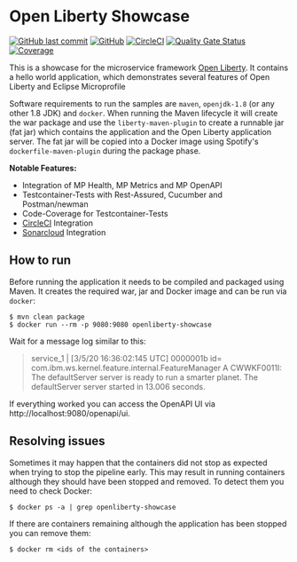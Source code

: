 # Open Liberty Showcase

[![GitHub last commit](https://img.shields.io/github/last-commit/stephan-mueller/openliberty-showcase)](https://github.com/stephan-mueller/openliberty-showcase/commits) 
[![GitHub](https://img.shields.io/github/license/stephan-mueller/openliberty-showcase)](https://github.com/stephan-mueller/openliberty-showcase/blob/master/LICENSE)
[![CircleCI](https://circleci.com/gh/stephan-mueller/openliberty-showcase.svg?style=shield)](https://app.circleci.com/pipelines/github/stephan-mueller/openliberty-showcase)
[![Quality Gate Status](https://sonarcloud.io/api/project_badges/measure?project=stephan-mueller_openliberty-showcase&metric=alert_status)](https://sonarcloud.io/dashboard?id=stephan-mueller_openliberty-showcase)
[![Coverage](https://sonarcloud.io/api/project_badges/measure?project=stephan-mueller_openliberty-showcase&metric=coverage)](https://sonarcloud.io/dashboard?id=stephan-mueller_openliberty-showcase)
 
This is a showcase for the microservice framework [Open Liberty](https://openliberty.io). It contains a hello world application, 
which demonstrates several features of Open Liberty and Eclipse Microprofile

Software requirements to run the samples are `maven`, `openjdk-1.8` (or any other 1.8 JDK) and `docker`. 
When running the Maven lifecycle it will create the war package and use the `liberty-maven-plugin` to create a runnable jar (fat jar) 
which contains the application and the Open Liberty application server. The fat jar will be copied into a Docker image using Spotify's 
`dockerfile-maven-plugin` during the package phase. 

**Notable Features:**
* Integration of MP Health, MP Metrics and MP OpenAPI
* Testcontainer-Tests with Rest-Assured, Cucumber and Postman/newman
* Code-Coverage for Testcontainer-Tests
* [CircleCI](https://circleci.com) Integration
* [Sonarcloud](https://sonarcloud.io) Integration

## How to run

Before running the application it needs to be compiled and packaged using Maven. It creates the required war,
jar and Docker image and can be run via `docker`:

```shell script
$ mvn clean package
$ docker run --rm -p 9080:9080 openliberty-showcase
```

Wait for a message log similar to this:

> service_1   | [3/5/20 16:36:02:145 UTC] 0000001b id=         com.ibm.ws.kernel.feature.internal.FeatureManager            A CWWKF0011I: The defaultServer server is ready to run a smarter planet. The defaultServer server started in 13.006 seconds.

If everything worked you can access the OpenAPI UI via http://localhost:9080/openapi/ui.

## Resolving issues

Sometimes it may happen that the containers did not stop as expected when trying to stop the pipeline early. This may
result in running containers although they should have been stopped and removed. To detect them you need to check
Docker:

```shell script
$ docker ps -a | grep openliberty-showcase
```

If there are containers remaining although the application has been stopped you can remove them:

```shell script
$ docker rm <ids of the containers>
```